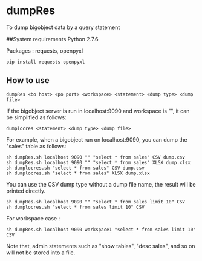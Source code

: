# dumpRes 
To dump bigobject data by a query statement

##System requirements
Python 2.7.6

Packages : requests, openpyxl

    pip install requests openpyxl

## How to use

    dumpRes <bo host> <po port> <workspace> <statement> <dump type> <dump file>

If the bigobject server is run in localhost:9090 and workspace is "", it can be simplified as follows:

    dumplocres <statement> <dump type> <dump file>
  
For example, when a bigobject run on localhost:9090, you can dump the "sales" table as follows:

    sh dumpRes.sh localhost 9090 "" "select * from sales" CSV dump.csv
    sh dumpRes.sh localhost 9090 "" "select * from sales" XLSX dump.xlsx
    sh dumplocres.sh "select * from sales" CSV dump.csv
    sh dumplocres.sh "select * from sales" XLSX dump.xlsx
  
You can use the CSV dump type without a dump file name, the result will be printed directly.

    sh dumpRes.sh localhost 9090 "" "select * from sales limit 10" CSV
    sh dumplocres.sh "select * from sales limit 10" CSV

For workspace case :

    sh dumpRes.sh localhost 9090 workspace1 "select * from sales limit 10" CSV

Note that, admin statements such as "show tables", "desc sales", and so on will not be stored into a file. 


